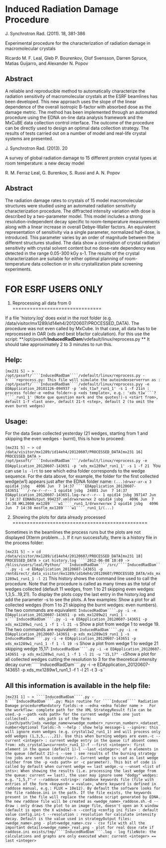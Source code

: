 Induced Radiation Damage Procedure
==================================

J. Synchrotron Rad. (2011). 18, 381-386

Experimental procedure for the characterization of radiation damage in macromolecular crystals

Ricardo M. F. Leal, Gleb P. Bourenkov, Olof Svensson, Darren Spruce, Matias Guijarro, and Alexander N. Popov


Abstract
--------

A reliable and reproducible method to automatically characterize the radiation sensitivity of macromolecular crystals at the ESRF beamlines has been developed. This new approach uses the slope of the linear dependence of the overall isotropic B-factor with absorbed dose as the damage metric. The method has been implemented through an automated procedure using the EDNA on-line data analysis framework and the MxCuBE data collection control interface. The outcome of the procedure can be directly used to design an optimal data collection strategy. The results of tests carried out on a number of model and real-life crystal systems are presented.


J. Synchrotron Rad. (2013). 20

A survey of global radiation damage to 15 different protein crystal types at room temperature: a new decay model

R. M. Ferraz Leal, G. Burenkov, S. Russi and A. N. Popov

Abstract
--------

The radiation damage rates to crystals of 15 model macromolecular structures were studied using an automated radiation sensitivity characterization procedure. The diffracted intensity variation with dose is described by a two-parameter model. This model includes a strong resolution-independent decay specific to room-temperature measurements along with a linear increase in overall Debye-Waller factors. An equivalent representation of sensitivity via a single parameter, normalized half-dose, is introduced. This parameter varies by an order of magnitude between the different structures studied. The data show a correlation of crystal radiation sensitivity with crystal solvent content but no dose-rate dependency was detected in the range 0.05-300 kGy s-1. The results of the crystal characterization are suitable for either optimal planning of room-temperature data collection or in situ crystallization plate screening experiments.


FOR ESRF USERS ONLY
===================



1. Reprocessing all data from 0
===============================

If a file 'history.log' does exist in the root folder (e.g.
/data/visitor/mx1289/id14eh4/20120607/PROCESSED\_DATA). The procedure
was not even called by MxCube. In that case, all data has to be
reprocessed in OAR (xds and best bfactor calculation). For this use the
script:
**/opt/pxsoft/****InducedRadDam****/vdefault/linux/reprocess.py
**
It should take approximately 2 to 3 minutes to run this.

Help:
-----

``[mx231 5] ~ > /opt/pxsoft/````InducedRadDam````/vdefault/linux/reprocess.py -h````reprocess.py: This file will simulate the autoindexserverrun as : /opt/pxsoft/````InducedRadDam````/vdefault/linux/reprocess.pyy -e EDApplication_20101126-094937 -p 'xds_t1w?_run1_1' -s 1 -f 21in : process folder-e <edna folder>-p <xds template>, e.g.: 'xds_t1w````?````_run1_1' (Note que question mark and the quotes!)-s <start from>, default 1-f <last one>, default 21-t <step>, default 2 (to omit the even burnt wedges)``

Usage:
------

For the data Sean collected yesterday (21 wedges, starting from 1 and
skipping the even wedges - burnt), this is how to proceed:

``[mx231 5] ~ > cd /data/visitor/mx1289/id14eh4/20120607/PROCESSED_DATA[mx231 16] PROCESSED_DATA > /opt/pxsoft/````InducedRadDam````/vdefault/linux/reprocess.py -e EDApplication_20120607-143651 -p 'xds_mx1289w?_run1_1' -s 1 -f 21 ``
You can use ``ls -lrt`` to see which edna folder corresponds to the
wedge sequence. For the data above, for example, the folder for the
first collected wedge(w1) appears just after the EDNA folder name:
``(...)drwxr-xr-x 3 opid14 jsbg   4096 Jun  7 14:37 ````EDApplication_20120607-143651````/-rw-r--r-- 1 opid14 jsbg  24801 Jun  7 14:37 EDApplication_20120607-143651.log-rw-r--r-- 1 opid14 jsbg 397147 Jun  7 14:37 EDNAOutput_994237.xmldrwxrwxrwx 2 opid14 jsbg   4096 Jun  7 14:38 HKL2000_mx1289````w1````_run1_1/drwxrwxrwx 2 opid14 jsbg   4096 Jun  7 14:38 mosflm_mx1289````w1````_run1_1/(...)``

2. Showing the plots for data already processed
===============================================

Sometimes in the beamlines the process runs but the plots are not
displayed (Xterm problem....). If it run successfully, there is a
history file in the process folder:

``[mx231 5] ~ > cd /data/visitor/mx1289/id14eh4/20120607/PROCESSED_DATA[mx231 18] PROCESSED_DATA > cat history.log ````2012-06-08 10:49 -> /bliss/users/leal/Python/````InducedRadDam````/src/````InducedRadDam````.py -i -e EDApplication_20120607-143651 -p /mntdirect/_data_visitor/mx1289/id14eh4/20120607/PROCESSED_DATA/xds_mx1289w1_run1_1 -l 21``
This history shows the command line used to call the procedure.
Note that the procedure is called as many times as the total of wedges
collected (default 11 wedges, from 1 to 21 skipping even wedges:
1,3,5...19,21).
To display the plots copy the last entry in the history.log and add the
parameter -s to see the plots.
A few examples:
Show a plot for all collected wedges (from 1 to 21 skipping the burnt
wedges: even numbers). The two commands are equivalent:
``InducedRadDam````.py -i -e EDApplication_20120607-143651 -p xds_mx1289w21_run1_1 -s````InducedRadDam````.py -i -e EDApplication_20120607-143651 -p xds_mx1289w1_run1_1 -f 1 -l 21 -s``
Show a plot from wedge 1 to wedge 19. The two commands are equivalent::
``InducedRadDam````.py -i -e EDApplication_20120607-143651 -p xds_mx1289w19_run1_1 -s``
``InducedRadDam````.py -i -e EDApplication_20120607-143651 -p xds_mx1289w1_run1_1 -f 1 -l 19 -s``
Show a plot from wedge 1 to wedge 21 skipping wedge 15,17:
``InducedRadDam````.py -i -e EDApplication_20120607-143651 -p xds_mx1289w1_run1_1 -f 1 -l 21 -u "15,17" -s``Show
a plot for all collected wedges cutting the resolution to 3 for the
theoretical intensity decay
curve:``````InducedRadDam````.py -i -e EDApplication_20120607-143651 -p xds_mx1289w1_run1_1 -f 1 -l 21 -t 3 -s``

All this information is available in the help file:
---------------------------------------------------

``[mx231 1] ~ > ````InducedRadDam````.py -h````InducedRadDam````.py: Main routine for ````Induced```` Radiation Damage procedureMandatory fields:-e --edna <edna folder name >   For the workflow: complete path for the XML StrategyResult file can be used.-p --path <xds path> for the current wedge (the one just collected).    xds_path is of the form: [/path/path/]xds_<wedge_name>w<wedge_number>_run<run_number>_<dataset_number>Optional fields:-h --help : show help message-i --ignore: this will ignore even wedges (e.g. crystal1w2_run1_1) and will process only odd wedges (1,3,5,...,21). Use this when burning wedges are even.-c --current <integer> : current wedge entry in the queue (if absent comes from: xds_crystal1w<current>_run1_1)-f --first <integer>: first element in the queue (default 1)-l --last <integer>: of n elements in the queue (default 21)-s --see : see results of the burning strategy (no jobs are sent to condor/oar). Current wedge is used as last wedge (either from the -p <xds path> or -c parameter). This bit of code is called by default when current wedge == last wedge.-u --unset <list of ints>: When showing the results (i.e. processing the last wedge from the queue: current == last), the user may ignore some "dodgy" wedges: e.g. "1,5,7"-r --raddose <string>: raddose keywords file (file with entries of the form <keyword> = <value>, where keyword is defined in raddose manual, e.g.: FLUX = 10e12). By default the software looks for the file raddose.ini in the path. If the file exists, the keywords present in the file will replace the raddose script generated by EDNA. The new raddose file will be created as <wedge_name>_raddose.sh.-d --draw : only draws the plot to an image file, doesn't open an X window (default is open the X window)-n --config <config ini file> : default value config.ini-t --resolution : resolution for calculate intensity decay. Default is the value used in strategyOutput files:<wedge_name>.png - plot<wedge_name>.csv - csv file with all the important details<wedge_name>_real.png - plot for real dose rate if raddose.ini exists/tmp/````InducedRadDam````.log - log fileNote: the calculations and graphs are only executed when: current <integer> == last <integer>``

